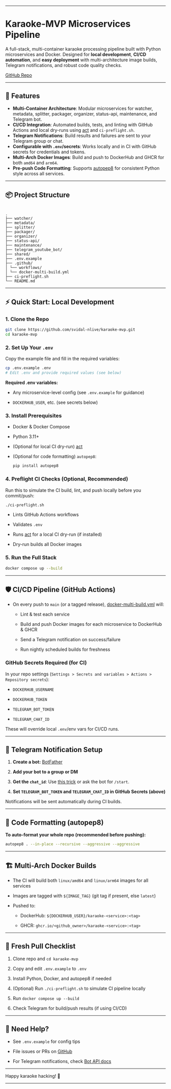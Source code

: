 
---

# Karaoke-MVP Microservices Pipeline

A full-stack, multi-container karaoke processing pipeline built with Python microservices and Docker. Designed for **local development**, **CI/CD automation**, and **easy deployment** with multi-architecture image builds, Telegram notifications, and robust code quality checks.

[GitHub Repo](https://github.com/svidal-nlive/karaoke-mvp)

---

## 🚀 Features

- **Multi-Container Architecture**: Modular microservices for watcher, metadata, splitter, packager, organizer, status-api, maintenance, and Telegram bot.
- **CI/CD Integration**: Automated builds, tests, and linting with GitHub Actions and local dry-runs using [act](https://github.com/nektos/act) and `ci-preflight.sh`.
- **Telegram Notifications**: Build results and failures are sent to your Telegram group or chat.
- **Configurable with `.env`/secrets**: Works locally and in CI with GitHub secrets for credentials and tokens.
- **Multi-Arch Docker Images**: Build and push to DockerHub and GHCR for both `amd64` and `arm64`.
- **Pre-push Code Formatting**: Supports [autopep8](https://github.com/hhatto/autopep8) for consistent Python style across all services.

---

## 📦 Project Structure

```

.  
├── watcher/  
├── metadata/  
├── splitter/  
├── packager/  
├── organizer/  
├── status-api/  
├── maintenance/  
├── telegram_youtube_bot/  
├── shared/  
├── .env.example  
├── .github/  
│ └── workflows/  
│ └── docker-multi-build.yml  
├── ci-preflight.sh  
└── README.md

````

---

## ⚡ Quick Start: Local Development

### 1. **Clone the Repo**

```bash
git clone https://github.com/svidal-nlive/karaoke-mvp.git
cd karaoke-mvp
````

### 2. **Set Up Your `.env`**

Copy the example file and fill in the required variables:

```bash
cp .env.example .env
# Edit .env and provide required values (see below)
```

**Required .env variables:**

- Any microservice-level config (see `.env.example` for guidance)
    
- `DOCKERHUB_USER`, etc. (see secrets below)
    

### 3. **Install Prerequisites**

- Docker & Docker Compose
    
- Python 3.11+
    
- (Optional for local CI dry-run) [act](https://github.com/nektos/act)
    
- (Optional for code formatting) `autopep8`:
    
    ```bash
    pip install autopep8
    ```
    

### 4. **Preflight CI Checks (Optional, Recommended)**

Run this to simulate the CI build, lint, and push locally before you commit/push:

```bash
./ci-preflight.sh
```

- Lints GitHub Actions workflows
    
- Validates `.env`
    
- Runs [act](https://github.com/nektos/act) for a local CI dry-run (if installed)
    
- Dry-run builds all Docker images
    

### 5. **Run the Full Stack**

```bash
docker compose up --build
```

---

## 🛡️ CI/CD Pipeline (GitHub Actions)

- On every push to `main` (or a tagged release), [docker-multi-build.yml](https://chatgpt.com/c/.github/workflows/docker-multi-build.yml) will:
    
    - Lint & test each service
        
    - Build and push Docker images for each microservice to DockerHub & GHCR
        
    - Send a Telegram notification on success/failure
        
    - Run nightly scheduled builds for freshness
        

### GitHub Secrets Required (for CI)

In your repo settings (`Settings > Secrets and variables > Actions > Repository secrets`):

- `DOCKERHUB_USERNAME`
    
- `DOCKERHUB_TOKEN`
    
- `TELEGRAM_BOT_TOKEN`
    
- `TELEGRAM_CHAT_ID`
    

These will override local `.env`/env vars for CI/CD runs.

---

## 🔔 Telegram Notification Setup

1. **Create a bot:** [BotFather](https://t.me/botfather)
    
2. **Add your bot to a group or DM**
    
3. **Get the `chat_id`**: Use [this trick](https://stackoverflow.com/a/32572159) or ask the bot for `/start`.
    
4. **Set `TELEGRAM_BOT_TOKEN` and `TELEGRAM_CHAT_ID` in GitHub Secrets (above)**
    

Notifications will be sent automatically during CI builds.

---

## 🎨 Code Formatting (autopep8)

**To auto-format your whole repo (recommended before pushing):**

```bash
autopep8 . --in-place --recursive --aggressive --aggressive
```

---

## 🏗️ Multi-Arch Docker Builds

- The CI will build both `linux/amd64` and `linux/arm64` images for all services
    
- Images are tagged with `${IMAGE_TAG}` (git tag if present, else `latest`)
    
- Pushed to:
    
    - DockerHub: `${DOCKERHUB_USER}/karaoke-<service>:<tag>`
        
    - GHCR: `ghcr.io/<github_owner>/karaoke-<service>:<tag>`
        

---

## 📝 Fresh Pull Checklist

1. Clone repo and `cd karaoke-mvp`
    
2. Copy and edit `.env.example` to `.env`
    
3. Install Python, Docker, and autopep8 if needed
    
4. (Optional) Run `./ci-preflight.sh` to simulate CI pipeline locally
    
5. Run `docker compose up --build`
    
6. Check Telegram for build/push results (if using CI/CD)
    

---

## 💬 Need Help?

- See `.env.example` for config tips
    
- File issues or PRs on [GitHub](https://github.com/svidal-nlive/karaoke-mvp)
    
- For Telegram notifications, check [Bot API docs](https://core.telegram.org/bots/api#sendmessage)
    

---

Happy karaoke hacking! 🎤

---

